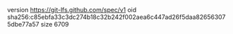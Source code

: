 version https://git-lfs.github.com/spec/v1
oid sha256:c85ebfa33c3dc274b18c32b242f002aea6c447ad26f5daa826563075dbe77a57
size 6709
